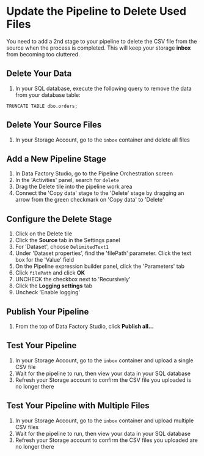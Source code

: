 # Update the Pipeline to Delete Used Files
You need to add a 2nd stage to your pipeline to delete the CSV file from the source when the process is completed. This will keep your storage **inbox** from becoming too cluttered.

## Delete Your Data
1. In your SQL database, execute the following query to remove the data from your database table:

```
TRUNCATE TABLE dbo.orders;
```

## Delete Your Source Files
1. In your Storage Account, go to the `inbox` container and delete all files

## Add a New Pipeline Stage
1. In Data Factory Studio, go to the Pipeline Orchestration screen
2. In the 'Activities' panel, search for `delete`
3. Drag the Delete tile into the pipeline work area
4. Connect the 'Copy data' stage to the 'Delete' stage by dragging an arrow from the green checkmark on 'Copy data' to 'Delete'

## Configure the Delete Stage
1. Click on the Delete tile
2. Click the **Source** tab in the Settings panel
3. For 'Dataset', choose `DelimitedText1`
4. Under 'Dataset properties', find the 'filePath' parameter. Click the text box for the 'Value' field
5. On the Pipeline expression builder panel, click the 'Parameters' tab
6. Click `filePath` and click **OK**
7. UNCHECK the checkbox next to 'Recursively'
8. Click the **Logging settings** tab
9. Uncheck 'Enable logging'

## Publish Your Pipeline
1. From the top of Data Factory Studio, click **Publish all...**

## Test Your Pipeline
1. In your Storage Account, go to the `inbox` container and upload a single CSV file
2. Wait for the pipeline to run, then view your data in your SQL database
3. Refresh your Storage account to confirm the CSV file you uploaded is no longer there

## Test Your Pipeline with Multiple Files
1. In your Storage Account, go to the `inbox` container and upload multiple CSV files
2. Wait for the pipeline to run, then view your data in your SQL database
3. Refresh your Storage account to confirm the CSV files you uploaded are no longer there